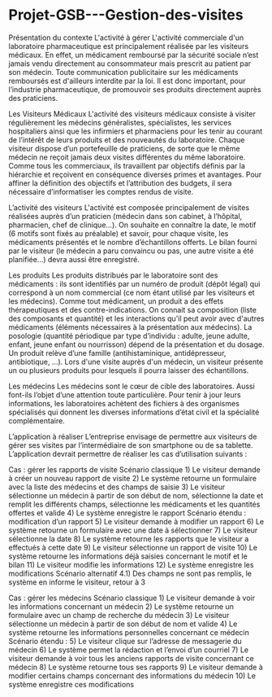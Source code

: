 # Projet-GSB---Gestion-des-visites

Présentation du contexte
L'activité à gérer
L'activité commerciale d'un laboratoire pharmaceutique est principalement réalisée par les visiteurs médicaux. En effet, un médicament remboursé par la sécurité sociale n’est jamais vendu directement au consommateur mais prescrit au patient par son médecin.
Toute communication publicitaire sur les médicaments remboursés est d'ailleurs interdite par la loi. Il est donc important, pour l’industrie pharmaceutique, de promouvoir ses produits directement auprès des praticiens.

Les Visiteurs Médicaux
L'activité des visiteurs médicaux consiste à visiter régulièrement les médecins généralistes, spécialistes, les services hospitaliers ainsi que les infirmiers et pharmaciens pour les tenir au courant de l’intérêt de leurs produits et des nouveautés du laboratoire.
Chaque visiteur dispose d’un portefeuille de praticiens, de sorte que le même médecin ne reçoit jamais deux visites différentes du même laboratoire.
Comme tous les commerciaux, ils travaillent par objectifs définis par la hiérarchie et reçoivent en conséquence diverses primes et avantages.
Pour affiner la définition des objectifs et l’attribution des budgets, il sera nécessaire d’informatiser les comptes rendus de visite.

L’activité des visiteurs
L'activité est composée principalement de visites réalisées auprès d’un praticien (médecin dans son cabinet, à l’hôpital, pharmacien, chef de clinique...). On souhaite en connaître la date, le motif (6 motifs sont fixés au préalable) et savoir, pour chaque visite, les médicaments présentés et le nombre d’échantillons offerts. Le bilan fourni par le visiteur (le médecin a paru convaincu ou pas, une autre visite a été planifiée...) devra aussi être enregistré.

Les produits
Les produits distribués par le laboratoire sont des médicaments : ils sont identifiés par un numéro de produit (dépôt légal) qui correspond à un nom commercial (ce nom étant utilisé par les visiteurs et les médecins).
Comme tout médicament, un produit a des effets thérapeutiques et des contre-indications.
On connait sa composition (liste des composants et quantité) et les interactions qu'il peut avoir avec d'autres médicaments (éléments nécessaires à la présentation aux médecins).
La posologie (quantité périodique par type d’individu : adulte, jeune adulte, enfant, jeune enfant ou nourrisson) dépend de la présentation et du dosage.
Un produit relève d’une famille (antihistaminique, antidépresseur, antibiotique, ...).
Lors d'une visite auprès d'un médecin, un visiteur présente un ou plusieurs produits pour lesquels il pourra laisser des échantillons.

Les médecins
Les médecins sont le cœur de cible des laboratoires. Aussi font-ils l’objet d’une attention toute particulière.
Pour tenir à jour leurs informations, les laboratoires achètent des fichiers à des organismes spécialisés qui donnent les diverses informations d’état civil et la spécialité complémentaire.

L’application à réaliser
L’entreprise envisage de permettre aux visiteurs de gérer ses visites par l’intermédiaire de son smartphone ou de sa tablette. L’application devrait permettre de réaliser les cas d’utilisation suivants :


Cas : gérer les rapports de visite
Scénario classique
        1) Le visiteur demande à créer un nouveau rapport de visite
        2) Le système retourne un formulaire avec la liste des médecins et des champs de saisie
        3) Le visiteur sélectionne un médecin à partir de son début de nom, sélectionne la date et remplit
        les différents champs, sélectionne les médicaments et les quantités offertes et valide
        4) Le système enregistre le rapport
        Scénario étendu : modification d’un rapport
        5) Le visiteur demande à modifier un rapport
        6) Le système retourne un formulaire avec une date à sélectionner
        7) Le visiteur sélectionne la date
        8) Le système retourne les rapports que le visiteur a effectués à cette date
        9) Le visiteur sélectionne un rapport de visite
        10) Le système retourne les informations déjà saisies concernant le motif et le bilan
        11) Le visiteur modifie les informations
        12) Le système enregistre les modifications
        Scénario alternatif
        4.1) Des champs ne sont pas remplis, le système en informe le visiteur, retour à 3

Cas : gérer les médecins
Scénario classique
    1) Le visiteur demande à voir les informations concernant un médecin
    2) Le système retourne un formulaire avec un champ de recherche du médecin
    3) Le visiteur sélectionne un médecin à partir de son début de nom et valide
    4) Le système retourne les informations personnelles concernant ce médecin
Scénario étendu :
    5) Le visiteur clique sur l’adresse de messagerie du médecin
    6) Le système permet la rédaction et l’envoi d’un courriel
    7) Le visiteur demande à voir tous les anciens rapports de visite concernant ce médecin
    8) Le système retourne tous ses rapports
    9) Le visiteur demande à modifier certains champs concernant des informations du médecin
    10) Le système enregistre ces modifications

